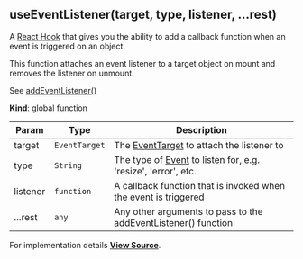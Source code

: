 <a name="useEventListener"></a>

## useEventListener(target, type, listener, ...rest)
A [React Hook](https://reactjs.org/docs/hooks-intro.html) that gives
you the ability to add a callback function when an event is triggered on
an object.

This function attaches an event listener to a target object on mount
and removes the listener on unmount.

See [addEventListener()](https://developer.mozilla.org/en-US/docs/Web/API/EventTarget/addEventListener)

**Kind**: global function  

| Param | Type | Description |
| --- | --- | --- |
| target | <code>EventTarget</code> | The [EventTarget](https://developer.mozilla.org/en-US/docs/Web/API/EventTarget) to attach the listener to |
| type | <code>String</code> | The type of [Event](https://developer.mozilla.org/en-US/docs/Web/Events) to listen for, e.g. 'resize', 'error', etc. |
| listener | <code>function</code> | A callback function that is invoked when the event is triggered |
| ...rest | <code>any</code> | Any other arguments to pass to the addEventListener() function |



For implementation details [**View Source**](https://github.com/magento/pwa-studio/blob/develop/packages/peregrine/lib/hooks/useEventListener.js).